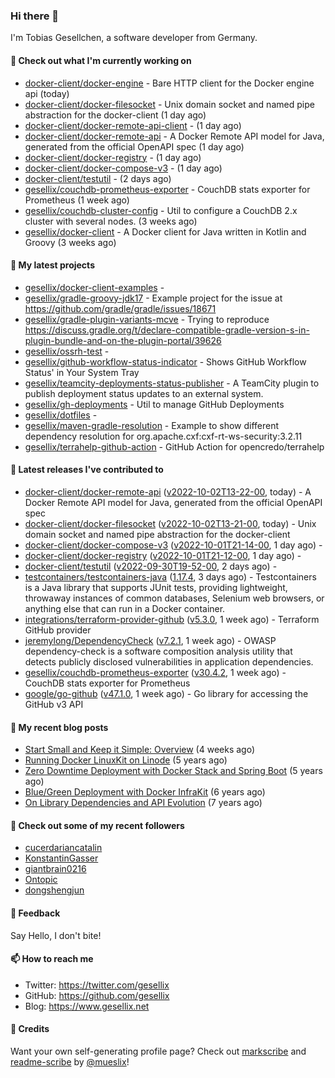 ### Hi there 👋

I'm Tobias Gesellchen, a software developer from Germany.

#### 👷 Check out what I'm currently working on

- [docker-client/docker-engine](https://github.com/docker-client/docker-engine) - Bare HTTP client for the Docker engine api (today)
- [docker-client/docker-filesocket](https://github.com/docker-client/docker-filesocket) - Unix domain socket and named pipe abstraction for the docker-client (1 day ago)
- [docker-client/docker-remote-api-client](https://github.com/docker-client/docker-remote-api-client) -  (1 day ago)
- [docker-client/docker-remote-api](https://github.com/docker-client/docker-remote-api) - A Docker Remote API model for Java, generated from the official OpenAPI spec (1 day ago)
- [docker-client/docker-registry](https://github.com/docker-client/docker-registry) -  (1 day ago)
- [docker-client/docker-compose-v3](https://github.com/docker-client/docker-compose-v3) -  (1 day ago)
- [docker-client/testutil](https://github.com/docker-client/testutil) -  (2 days ago)
- [gesellix/couchdb-prometheus-exporter](https://github.com/gesellix/couchdb-prometheus-exporter) - CouchDB stats exporter for Prometheus (1 week ago)
- [gesellix/couchdb-cluster-config](https://github.com/gesellix/couchdb-cluster-config) - Util to configure a CouchDB 2.x cluster with several nodes. (3 weeks ago)
- [gesellix/docker-client](https://github.com/gesellix/docker-client) - A Docker client for Java written in Kotlin and Groovy (3 weeks ago)

#### 🌱 My latest projects

- [gesellix/docker-client-examples](https://github.com/gesellix/docker-client-examples) - 
- [gesellix/gradle-groovy-jdk17](https://github.com/gesellix/gradle-groovy-jdk17) - Example project for the issue at https://github.com/gradle/gradle/issues/18671
- [gesellix/gradle-plugin-variants-mcve](https://github.com/gesellix/gradle-plugin-variants-mcve) - Trying to reproduce https://discuss.gradle.org/t/declare-compatible-gradle-version-s-in-plugin-bundle-and-on-the-plugin-portal/39626
- [gesellix/ossrh-test](https://github.com/gesellix/ossrh-test) - 
- [gesellix/github-workflow-status-indicator](https://github.com/gesellix/github-workflow-status-indicator) - Shows GitHub Workflow Status&#39; in Your System Tray
- [gesellix/teamcity-deployments-status-publisher](https://github.com/gesellix/teamcity-deployments-status-publisher) - A TeamCity plugin to publish deployment status updates to an external system.
- [gesellix/gh-deployments](https://github.com/gesellix/gh-deployments) - Util to manage GitHub Deployments
- [gesellix/dotfiles](https://github.com/gesellix/dotfiles) - 
- [gesellix/maven-gradle-resolution](https://github.com/gesellix/maven-gradle-resolution) - Example to show different dependency resolution for org.apache.cxf:cxf-rt-ws-security:3.2.11
- [gesellix/terrahelp-github-action](https://github.com/gesellix/terrahelp-github-action) - GitHub Action for opencredo/terrahelp

#### 🔭 Latest releases I've contributed to

- [docker-client/docker-remote-api](https://github.com/docker-client/docker-remote-api) ([v2022-10-02T13-22-00](https://github.com/docker-client/docker-remote-api/releases/tag/v2022-10-02T13-22-00), today) - A Docker Remote API model for Java, generated from the official OpenAPI spec
- [docker-client/docker-filesocket](https://github.com/docker-client/docker-filesocket) ([v2022-10-02T13-21-00](https://github.com/docker-client/docker-filesocket/releases/tag/v2022-10-02T13-21-00), today) - Unix domain socket and named pipe abstraction for the docker-client
- [docker-client/docker-compose-v3](https://github.com/docker-client/docker-compose-v3) ([v2022-10-01T21-14-00](https://github.com/docker-client/docker-compose-v3/releases/tag/v2022-10-01T21-14-00), 1 day ago) - 
- [docker-client/docker-registry](https://github.com/docker-client/docker-registry) ([v2022-10-01T21-12-00](https://github.com/docker-client/docker-registry/releases/tag/v2022-10-01T21-12-00), 1 day ago) - 
- [docker-client/testutil](https://github.com/docker-client/testutil) ([v2022-09-30T19-52-00](https://github.com/docker-client/testutil/releases/tag/v2022-09-30T19-52-00), 2 days ago) - 
- [testcontainers/testcontainers-java](https://github.com/testcontainers/testcontainers-java) ([1.17.4](https://github.com/testcontainers/testcontainers-java/releases/tag/1.17.4), 3 days ago) - Testcontainers is a Java library that supports JUnit tests, providing lightweight, throwaway instances of common databases, Selenium web browsers, or anything else that can run in a Docker container.
- [integrations/terraform-provider-github](https://github.com/integrations/terraform-provider-github) ([v5.3.0](https://github.com/integrations/terraform-provider-github/releases/tag/v5.3.0), 1 week ago) - Terraform GitHub provider
- [jeremylong/DependencyCheck](https://github.com/jeremylong/DependencyCheck) ([v7.2.1](https://github.com/jeremylong/DependencyCheck/releases/tag/v7.2.1), 1 week ago) - OWASP dependency-check is a software composition analysis utility that detects publicly disclosed vulnerabilities in application dependencies.
- [gesellix/couchdb-prometheus-exporter](https://github.com/gesellix/couchdb-prometheus-exporter) ([v30.4.2](https://github.com/gesellix/couchdb-prometheus-exporter/releases/tag/v30.4.2), 1 week ago) - CouchDB stats exporter for Prometheus
- [google/go-github](https://github.com/google/go-github) ([v47.1.0](https://github.com/google/go-github/releases/tag/v47.1.0), 1 week ago) - Go library for accessing the GitHub v3 API

#### 📜 My recent blog posts

- [Start Small and Keep it Simple: Overview](https://www.gesellix.net/post/start-small-keep-it-simple-overview/) (4 weeks ago)
- [Running Docker LinuxKit on Linode](https://www.gesellix.net/post/running-docker-linuxkit-on-linode/) (5 years ago)
- [Zero Downtime Deployment with Docker Stack and Spring Boot](https://www.gesellix.net/post/zero-downtime-deployment-with-docker-stack-and-spring-boot/) (5 years ago)
- [Blue/Green Deployment with Docker InfraKit](https://www.gesellix.net/post/blue-green-deployment-with-docker-infrakit/) (6 years ago)
- [On Library Dependencies and API Evolution](https://www.gesellix.net/post/choosing-a-library/) (7 years ago)



#### 👯 Check out some of my recent followers

- [cucerdariancatalin](https://github.com/cucerdariancatalin)
- [KonstantinGasser](https://github.com/KonstantinGasser)
- [giantbrain0216](https://github.com/giantbrain0216)
- [Ontopic](https://github.com/Ontopic)
- [dongshengjun](https://github.com/dongshengjun)

#### 💬 Feedback

Say Hello, I don't bite!

#### 📫 How to reach me

- Twitter: https://twitter.com/gesellix
- GitHub: https://github.com/gesellix
- Blog: https://www.gesellix.net

#### 🙇 Credits

Want your own self-generating profile page? Check out [markscribe](https://github.com/muesli/markscribe)
and [readme-scribe](https://github.com/muesli/readme-scribe) by [@mueslix](https://twitter.com/mueslix)!
